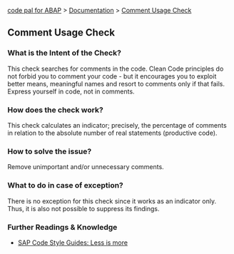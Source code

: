 [code pal for ABAP](../../README.md) > [Documentation](../check_documentation.md) > [Comment Usage Check](comment-usage.md)

## Comment Usage Check

### What is the Intent of the Check?

This check searches for comments in the code. Clean Code principles do not forbid you to comment your code - but it encourages you to exploit better means, meaningful names and resort to comments only if that fails. Express yourself in code, not in comments.

### How does the check work?

This check calculates an indicator; precisely, the percentage of comments in relation to the absolute number of real statements (productive code).

### How to solve the issue?

Remove unimportant and/or unnecessary comments.

### What to do in case of exception?

There is no exception for this check since it works as an indicator only. Thus, it is also not possible to suppress its findings.

### Further Readings & Knowledge

* [SAP Code Style Guides: Less is more](https://github.com/SAP/styleguides/blob/main/clean-abap/CleanABAP.md#express-yourself-in-code-not-in-comments)
